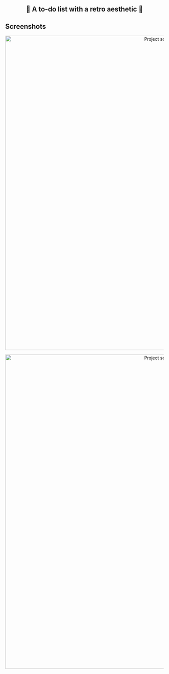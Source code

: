 ## <h2 align="center"> :space_invader: A to-do list with a retro aesthetic :space_invader:</h2>


## Screenshots
<p align="center"><img src="public\img\img-1.png" width="1000" alt="Project screenshots"></p>
<p align="center"><img src="public\img\img-2.png" width="1000" alt="Project screenshots"></p>
